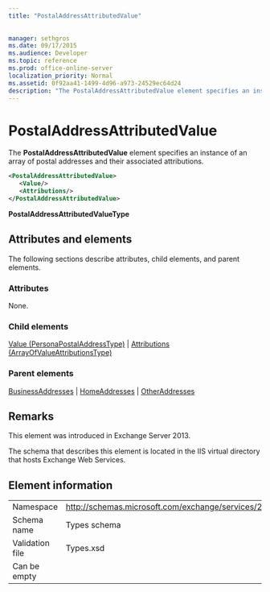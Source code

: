 ```yaml
---
title: "PostalAddressAttributedValue"
 
 
manager: sethgros
ms.date: 09/17/2015
ms.audience: Developer
ms.topic: reference
ms.prod: office-online-server
localization_priority: Normal
ms.assetid: 0f92aa41-1499-4d96-a973-24529ec64d24
description: "The PostalAddressAttributedValue element specifies an instance of an array of postal addresses and their associated attributions."
---
```


# PostalAddressAttributedValue

The **PostalAddressAttributedValue** element specifies an instance of an array of postal addresses and their associated attributions. 
  
```XML
<PostalAddressAttributedValue>
   <Value/>
   <Attributions/>
</PostalAddressAttributedValue>
```

 **PostalAddressAttributedValueType**
## Attributes and elements

The following sections describe attributes, child elements, and parent elements.
  
### Attributes

None.
  
### Child elements

[Value (PersonaPostalAddressType)](value-personapostaladdresstype.md) | [Attributions (ArrayOfValueAttributionsType)](attributions-arrayofvalueattributionstype.md)
  
### Parent elements

[BusinessAddresses](businessaddresses.md) | [HomeAddresses](homeaddresses.md) | [OtherAddresses](otheraddresses.md)
  
## Remarks

This element was introduced in Exchange Server 2013.
  
The schema that describes this element is located in the IIS virtual directory that hosts Exchange Web Services.
  
## Element information

|||
|:-----|:-----|
|Namespace  <br/> |http://schemas.microsoft.com/exchange/services/2006/types  <br/> |
|Schema name  <br/> |Types schema  <br/> |
|Validation file  <br/> |Types.xsd  <br/> |
|Can be empty  <br/> ||
   

